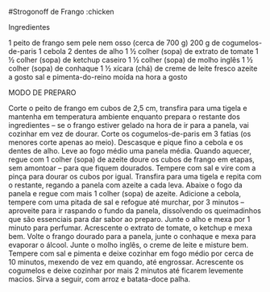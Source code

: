 #Strogonoff de Frango :chicken



Ingredientes


1 peito de frango sem pele nem osso (cerca de 700 g)
200 g de cogumelos-de-paris
1 cebola
2 dentes de alho
1 ½ colher (sopa) de extrato de tomate
1 ½ colher (sopa) de ketchup caseiro
1 ½ colher (sopa) de molho inglês
1 ½ colher (sopa) de conhaque
1 ½ xícara (chá) de creme de leite fresco
azeite a gosto
sal e pimenta-do-reino moída na hora a gosto



MODO DE PREPARO

Corte o peito de frango em cubos de 2,5 cm, transfira para uma tigela e mantenha em temperatura ambiente enquanto prepara o restante dos ingredientes – se o frango estiver gelado na hora de ir para a panela, vai cozinhar em vez de dourar.
Corte os cogumelos-de-paris em 3 fatias (os menores corte apenas ao meio). Descasque e pique fino a cebola e os dentes de alho.
Leve ao fogo médio uma panela média. Quando aquecer, regue com 1 colher (sopa) de azeite doure os cubos de frango em etapas, sem amontoar – para que fiquem dourados. Tempere com sal e vire com a pinça para dourar os cubos por igual. Transfira para uma tigela e repita com o restante, regando a panela com azeite a cada leva.
Abaixe o fogo da panela e regue com mais 1 colher (sopa) de azeite. Adicione a cebola, tempere com uma pitada de sal e refogue até murchar, por 3 minutos – aproveite para ir raspando o fundo da panela, dissolvendo os queimadinhos que são essenciais para dar sabor ao preparo. Junte o alho e mexa por 1 minuto para perfumar. 
Acrescente o extrato de tomate, o ketchup e mexa bem. Volte o frango dourado para a panela, junte o conhaque e mexa para evaporar o álcool. Junte o molho inglês, o creme de leite e misture bem. Tempere com sal e pimenta e deixe cozinhar em fogo médio por cerca de 10 minutos, mexendo de vez em quando, até engrossar.
Acrescente os cogumelos e deixe cozinhar por mais 2 minutos até ficarem levemente macios. Sirva a seguir, com arroz e batata-doce palha.





